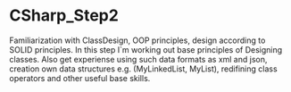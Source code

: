 # CSharp_Step2
Familiarization with ClassDesign, OOP principles, design according to SOLID principles.
In this step I\`m working out base principles of Designing classes. 
Also get experiense using such data formats as xml and json, creation own data structures 
e.g. (MyLinkedList, MyList), redifining class operators and other useful base skills.

